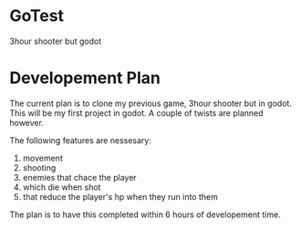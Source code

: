 # GoTest
3hour shooter but godot

# Developement Plan
The current plan is to clone my previous game, 3hour shooter but in godot. This will be my first project in godot. A couple of twists are planned however.

The following features are nessesary:
1) movement
2) shooting
3) enemies that chace the player
4) which die when shot
5) that reduce the player's hp when they run into them

The plan is to have this completed within 6 hours of developement time.
